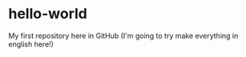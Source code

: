 # hello-world
My first repository here in GitHub (I'm going to try make everything in english here!)
